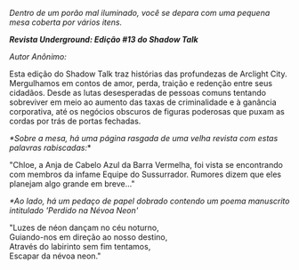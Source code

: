 _Dentro de um porão mal iluminado, você se depara com uma pequena mesa coberta por vários itens._

**_Revista Underground: Edição #13 do Shadow Talk_**

_Autor Anônimo:_

Esta edição do Shadow Talk traz histórias das profundezas de Arclight City. Mergulhamos em contos de amor, perda, traição e redenção entre seus cidadãos. Desde as lutas desesperadas de pessoas comuns tentando sobreviver em meio ao aumento das taxas de criminalidade e à ganância corporativa, até os negócios obscuros de figuras poderosas que puxam as cordas por trás de portas fechadas.

_\*Sobre a mesa, há uma página rasgada de uma velha revista com estas palavras rabiscadas:_\*

"Chloe, a Anja de Cabelo Azul da Barra Vermelha, foi vista se encontrando com membros da infame Equipe do Sussurrador. Rumores dizem que eles planejam algo grande em breve..."

_\*Ao lado, há um pedaço de papel dobrado contendo um poema manuscrito intitulado 'Perdido na Névoa Neon'_

"Luzes de néon dançam no céu noturno,  
Guiando-nos em direção ao nosso destino,  
Através do labirinto sem fim tentamos,  
Escapar da névoa neon."
